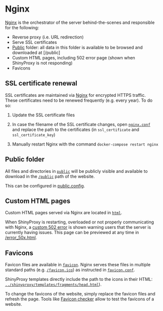 # Nginx

[Nginx][] is the orchestrator of the server behind-the-scenes and responsible
for the following:

- Reverse proxy (i.e. URL redirection)
- Serve SSL certificates
- [Public](public) folder: all data in this folder is available to be browsed
and downloaded at [/public]
- Custom HTML pages, including 502 error page (shown when ShinyProxy is not
responding)
- Favicons

[Nginx]: https://nginx.org
[public]: https://compbio.imm.medicina.ulisboa.pt/public

## SSL certificate renewal

SSL certificates are maintained via [Nginx][] for encrypted HTTPS traffic. These
certificates need to be renewed frequently (e.g. every year). To do so:

1. Update the SSL certificate files

2. In case the filename of the SSL certificate changes, open
[`nginx.conf`](nginx.conf) and replace the path to the certificates (in
`ssl_certificate` and `ssl_certificate_key`)

3. Manually restart Nginx with the command `docker-compose restart nginx`

## Public folder

All files and directories in [`public`](public) will be publicly visible
and available to download in the [`/public`][public] path of the website.

This can be configured in [public.config](public.conf).

[public]: https://compbio.imm.medicina.ulisboa.pt/public

## Custom HTML pages

Custom HTML pages served via Nginx are located in [`html`](html).

When ShinyProxy is restarting, overloaded or not properly communicating with
Nginx, a [custom 502 error](html/error_50x.html) is shown warning users that
the server is currently having issues. This page can be previewed at any time
in [/error_50x.html][error_50x.html].

[error_50x.html]: https://compbio.imm.medicina.ulisboa.pt/error_50x.html

## Favicons

Favicon files are available in [`favicon`](favicon). Nginx serves these
files in multiple standard paths (e.g. [`/favicon.ico`][favicon.ico]) as
instructed in [`favicon.conf`](favicon.conf).

ShinyProxy templates directly include the path to the icons in their HTML:
[`../shinyproxy/templates/fragments/head.html`][shinyproxy-head]).

To change the favicons of the website, simply replace the favicon files and
refresh the page. Tools like [Favicon checker][] allow to test the favicons of
a website.

[favicon.ico]: https://compbio.imm.medicina.ulisboa.pt/favicon.ico
[shinyproxy-head]: ../shinyproxy/templates/fragments/head.html
[Favicon checker]: https://realfavicongenerator.net/favicon_checker
